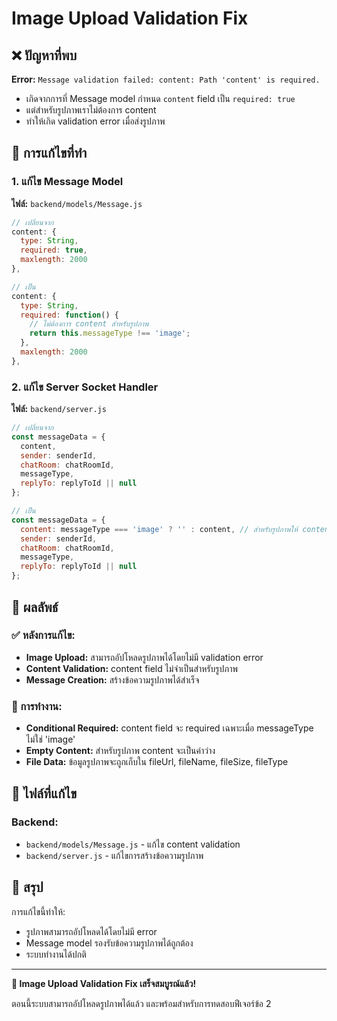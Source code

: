 # Image Upload Validation Fix

## ❌ ปัญหาที่พบ

**Error:** `Message validation failed: content: Path 'content' is required.`

- เกิดจากการที่ Message model กำหนด `content` field เป็น `required: true`
- แต่สำหรับรูปภาพเราไม่ต้องการ content
- ทำให้เกิด validation error เมื่อส่งรูปภาพ

## 🔧 การแก้ไขที่ทำ

### 1. แก้ไข Message Model

**ไฟล์:** `backend/models/Message.js`

```javascript
// เปลี่ยนจาก
content: {
  type: String,
  required: true,
  maxlength: 2000
},

// เป็น
content: {
  type: String,
  required: function() {
    // ไม่ต้องการ content สำหรับรูปภาพ
    return this.messageType !== 'image';
  },
  maxlength: 2000
},
```

### 2. แก้ไข Server Socket Handler

**ไฟล์:** `backend/server.js`

```javascript
// เปลี่ยนจาก
const messageData = {
  content,
  sender: senderId,
  chatRoom: chatRoomId,
  messageType,
  replyTo: replyToId || null
};

// เป็น
const messageData = {
  content: messageType === 'image' ? '' : content, // สำหรับรูปภาพให้ content เป็นค่าว่าง
  sender: senderId,
  chatRoom: chatRoomId,
  messageType,
  replyTo: replyToId || null
};
```

## 🎯 ผลลัพธ์

### ✅ หลังการแก้ไข:
- **Image Upload:** สามารถอัปโหลดรูปภาพได้โดยไม่มี validation error
- **Content Validation:** content field ไม่จำเป็นสำหรับรูปภาพ
- **Message Creation:** สร้างข้อความรูปภาพได้สำเร็จ

### 🔧 การทำงาน:
- **Conditional Required:** content field จะ required เฉพาะเมื่อ messageType ไม่ใช่ 'image'
- **Empty Content:** สำหรับรูปภาพ content จะเป็นค่าว่าง
- **File Data:** ข้อมูลรูปภาพจะถูกเก็บใน fileUrl, fileName, fileSize, fileType

## 📁 ไฟล์ที่แก้ไข

### Backend:
- `backend/models/Message.js` - แก้ไข content validation
- `backend/server.js` - แก้ไขการสร้างข้อความรูปภาพ

## 🎉 สรุป

การแก้ไขนี้ทำให้:
- รูปภาพสามารถอัปโหลดได้โดยไม่มี error
- Message model รองรับข้อความรูปภาพได้ถูกต้อง
- ระบบทำงานได้ปกติ

---

**🎉 Image Upload Validation Fix เสร็จสมบูรณ์แล้ว!**

ตอนนี้ระบบสามารถอัปโหลดรูปภาพได้แล้ว และพร้อมสำหรับการทดสอบฟีเจอร์ข้อ 2
